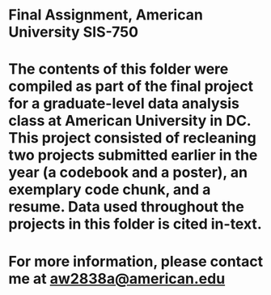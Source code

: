 # Final Assignment, American University SIS-750
# The contents of this folder were compiled as part of the final project for a graduate-level data analysis class at American University in DC. This project consisted of recleaning two projects submitted earlier in the year (a codebook and a poster), an exemplary code chunk, and a resume. Data used throughout the projects in this folder is cited in-text. 

# For more information, please contact me at aw2838a@american.edu